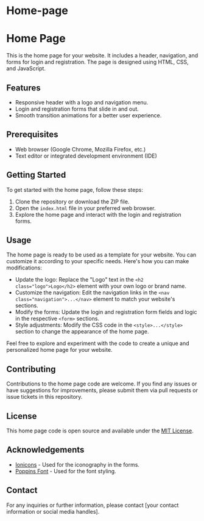 # Home-page

# Home Page

This is the home page for your website. It includes a header, navigation, and forms for login and registration. The page is designed using HTML, CSS, and JavaScript.

## Features

- Responsive header with a logo and navigation menu.
- Login and registration forms that slide in and out.
- Smooth transition animations for a better user experience.

## Prerequisites

- Web browser (Google Chrome, Mozilla Firefox, etc.)
- Text editor or integrated development environment (IDE)

## Getting Started

To get started with the home page, follow these steps:

1. Clone the repository or download the ZIP file.
2. Open the `index.html` file in your preferred web browser.
3. Explore the home page and interact with the login and registration forms.

## Usage

The home page is ready to be used as a template for your website. You can customize it according to your specific needs. Here's how you can make modifications:

- Update the logo: Replace the "Logo" text in the `<h2 class="logo">Logo</h2>` element with your own logo or brand name.
- Customize the navigation: Edit the navigation links in the `<nav class="navigation">...</nav>` element to match your website's sections.
- Modify the forms: Update the login and registration form fields and logic in the respective `<form>` sections.
- Style adjustments: Modify the CSS code in the `<style>...</style>` section to change the appearance of the home page.

Feel free to explore and experiment with the code to create a unique and personalized home page for your website.

## Contributing

Contributions to the home page code are welcome. If you find any issues or have suggestions for improvements, please submit them via pull requests or issue tickets in this repository.

## License

This home page code is open source and available under the [MIT License](LICENSE).

## Acknowledgements

- [Ionicons](https://ionicons.com/) - Used for the iconography in the forms.
- [Poppins Font](https://fonts.google.com/specimen/Poppins) - Used for the font styling.

## Contact

For any inquiries or further information, please contact [your contact information or social media handles].

